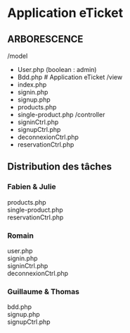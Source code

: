# Application eTicket

## ARBORESCENCE

/model
+  User.php (boolean : admin) 
+  Bdd.php # Application eTicket
/view
+  index.php
+  signin.php
+  signup.php
+  products.php
+  single-product.php
/controller
+  signinCtrl.php
+  signupCtrl.php
+  deconnexionCtrl.php
+  reservationCtrl.php

## Distribution des tâches 

### Fabien & Julie
products.php </br>
single-product.php </br>
reservationCtrl.php </br>

### Romain
user.php </br>
signin.php </br>
signinCtrl.php </br>
deconnexionCtrl.php </br>

### Guillaume & Thomas
bdd.php </br>
signup.php </br>
signupCtrl.php </br>
